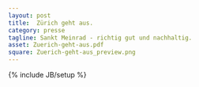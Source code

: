 ```yaml
---
layout: post
title:  Zürich geht aus.
category: presse
tagline: Sankt Meinrad - richtig gut und nachhaltig.
asset: Zuerich-geht-aus.pdf
square: Zuerich-geht-aus_preview.png
---
```

{% include JB/setup %}

